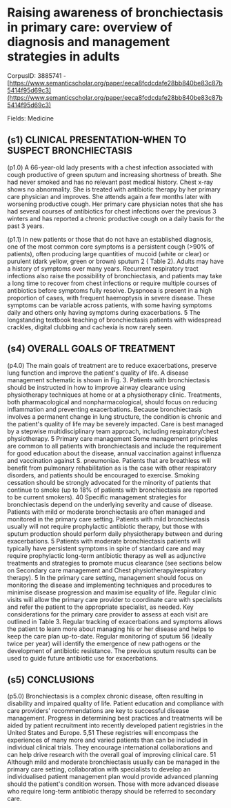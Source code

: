 # Raising awareness of bronchiectasis in primary care: overview of diagnosis and management strategies in adults

CorpusID: 3885741 - [https://www.semanticscholar.org/paper/eeca8fcdcdafe28bb840be83c87b5414f95d69c3](https://www.semanticscholar.org/paper/eeca8fcdcdafe28bb840be83c87b5414f95d69c3)

Fields: Medicine

## (s1) CLINICAL PRESENTATION-WHEN TO SUSPECT BRONCHIECTASIS
(p1.0) A 66-year-old lady presents with a chest infection associated with cough productive of green sputum and increasing shortness of breath. She had never smoked and has no relevant past medical history. Chest x-ray shows no abnormality. She is treated with antibiotic therapy by her primary care physician and improves. She attends again a few months later with worsening productive cough. Her primary care physician notes that she has had several courses of antibiotics for chest infections over the previous 3 winters and has reported a chronic productive cough on a daily basis for the past 3 years.

(p1.1) In new patients or those that do not have an established diagnosis, one of the most common core symptoms is a persistent cough (>90% of patients), often producing large quantities of mucoid (white or clear) or purulent (dark yellow, green or brown) sputum 2 ( Table 2). Adults may have a history of symptoms over many years. Recurrent respiratory tract infections also raise the possibility of bronchiectasis, and patients may take a long time to recover from chest infections or require multiple courses of antibiotics before symptoms fully resolve. Dyspnoea is present in a high proportion of cases, with frequent haemoptysis in severe disease. These symptoms can be variable across patients, with some having symptoms daily and others only having symptoms during exacerbations. 5 The longstanding textbook teaching of bronchiectasis patients with widespread crackles, digital clubbing and cachexia is now rarely seen.
## (s4) OVERALL GOALS OF TREATMENT
(p4.0) The main goals of treatment are to reduce exacerbations, preserve lung function and improve the patient's quality of life. A disease management schematic is shown in Fig. 3. Patients with bronchiectasis should be instructed in how to improve airway clearance using physiotherapy techniques at home or at a physiotherapy clinic. Treatments, both pharmacological and nonpharmacological, should focus on reducing inflammation and preventing exacerbations. Because bronchiectasis involves a permanent change in lung structure, the condition is chronic and the patient's quality of life may be severely impacted. Care is best managed by a stepwise multidisciplinary team approach, including respiratory/chest physiotherapy. 5 Primary care management Some management principles are common to all patients with bronchiectasis and include the requirement for good education about the disease, annual vaccination against influenza and vaccination against S. pneumoniae. Patients that are breathless will benefit from pulmonary rehabilitation as is the case with other respiratory disorders, and patients should be encouraged to exercise. Smoking cessation should be strongly advocated for the minority of patients that continue to smoke (up to 18% of patients with bronchiectasis are reported to be current smokers). 40 Specific management strategies for bronchiectasis depend on the underlying severity and cause of disease. Patients with mild or moderate bronchiectasis are often managed and monitored in the primary care setting. Patients with mild bronchiectasis usually will not require prophylactic antibiotic therapy, but those with sputum production should perform daily physiotherapy between and during exacerbations. 5 Patients with moderate bronchiectasis patients will typically have persistent symptoms in spite of standard care and may require prophylactic long-term antibiotic therapy as well as adjunctive treatments and strategies to promote mucus clearance (see sections below on Secondary care management and Chest physiotherapy/respiratory therapy). 5 In the primary care setting, management should focus on monitoring the disease and implementing techniques and procedures to minimise disease progression and maximise equality of life. Regular clinic visits will allow the primary care provider to coordinate care with specialists and refer the patient  to the appropriate specialist, as needed. Key considerations for the primary care provider to assess at each visit are outlined in Table 3. Regular tracking of exacerbations and symptoms allows the patient to learn more about managing his or her disease and helps to keep the care plan up-to-date. Regular monitoring of sputum 56 (ideally twice per year) will identify the emergence of new pathogens or the development of antibiotic resistance. The previous sputum results can be used to guide future antibiotic use for exacerbations.
## (s5) CONCLUSIONS
(p5.0) Bronchiectasis is a complex chronic disease, often resulting in disability and impaired quality of life. Patient education and compliance with care providers' recommendations are key to successful disease management. Progress in determining best practices and treatments will be aided by patient recruitment into recently developed patient registries in the United States and Europe. 5,51 These registries will encompass the experiences of many more and varied patients than can be included in individual clinical trials. They encourage international collaborations and can help drive research with the overall goal of improving clinical care. 51 Although mild and moderate bronchiectasis usually can be managed in the primary care setting, collaboration with specialists to develop an individualised patient management plan would provide advanced planning should the patient's condition worsen. Those with more advanced disease who require long-term antibiotic therapy should be referred to secondary care.

